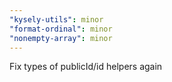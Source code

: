 ```yaml
---
"kysely-utils": minor
"format-ordinal": minor
"nonempty-array": minor
---
```


Fix types of publicId/id helpers again
